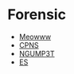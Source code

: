 # Forensic
- [Meowww](Forensic/Meowww/)
- [CPNS](Forensic/CPNS/)
- [NGUMP3T](Forensic/NGUMP3T/)
- [ES](Forensic/ES/)
